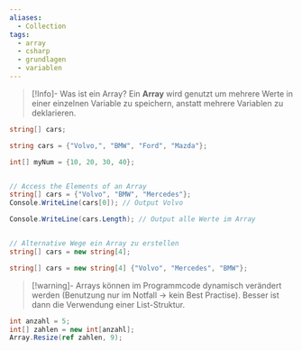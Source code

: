 ```yaml
---
aliases:
  - Collection
tags:
  - array
  - csharp
  - grundlagen
  - variablen
---
```


>[!Info]- Was ist ein Array?
>Ein **Array** wird genutzt um mehrere Werte in einer einzelnen Variable zu speichern, anstatt mehrere Variablen zu deklarieren.
>


```csharp
string[] cars;

string cars = {"Volvo,", "BMW", "Ford", "Mazda"};

int[] myNum = {10, 20, 30, 40};


// Access the Elements of an Array
string[] cars = {"Volvo", "BMW", "Mercedes"};
Console.WriteLine(cars[0]); // Output Volvo

Console.WriteLine(cars.Length); // Output alle Werte im Array


// Alternative Wege ein Array zu erstellen
string[] cars = new string[4];

string[] cars = new string[4] {"Volvo", "Mercedes", "BMW"};
```




>[!warning]- Arrays können im Programmcode dynamisch verändert werden (Benutzung nur im Notfall -> kein Best Practise). Besser ist dann die Verwendung einer List-Struktur.


```csharp
int anzahl = 5;
int[] zahlen = new int[anzahl];
Array.Resize(ref zahlen, 9);
```



